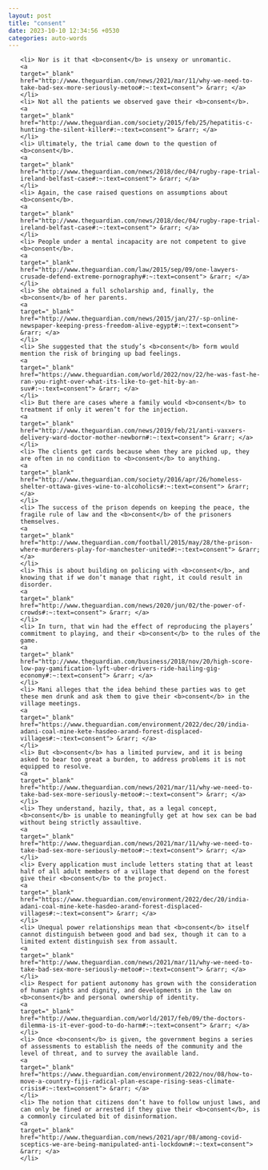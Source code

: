 ```yaml
---
layout: post
title: "consent"
date: 2023-10-10 12:34:56 +0530
categories: auto-words
---
```

<ol>

    <li> Nor is it that <b>consent</b> is unsexy or unromantic.
    <a 
    target="_blank" 
    href="http://www.theguardian.com/news/2021/mar/11/why-we-need-to-take-bad-sex-more-seriously-metoo#:~:text=consent"> &rarr; </a>
    </li>
    <li> Not all the patients we observed gave their <b>consent</b>.
    <a 
    target="_blank" 
    href="http://www.theguardian.com/society/2015/feb/25/hepatitis-c-hunting-the-silent-killer#:~:text=consent"> &rarr; </a>
    </li>
    <li> Ultimately, the trial came down to the question of <b>consent</b>.
    <a 
    target="_blank" 
    href="http://www.theguardian.com/news/2018/dec/04/rugby-rape-trial-ireland-belfast-case#:~:text=consent"> &rarr; </a>
    </li>
    <li> Again, the case raised questions on assumptions about <b>consent</b>.
    <a 
    target="_blank" 
    href="http://www.theguardian.com/news/2018/dec/04/rugby-rape-trial-ireland-belfast-case#:~:text=consent"> &rarr; </a>
    </li>
    <li> People under a mental incapacity are not competent to give <b>consent</b>.
    <a 
    target="_blank" 
    href="http://www.theguardian.com/law/2015/sep/09/one-lawyers-crusade-defend-extreme-pornography#:~:text=consent"> &rarr; </a>
    </li>
    <li> She obtained a full scholarship and, finally, the <b>consent</b> of her parents.
    <a 
    target="_blank" 
    href="http://www.theguardian.com/news/2015/jan/27/-sp-online-newspaper-keeping-press-freedom-alive-egypt#:~:text=consent"> &rarr; </a>
    </li>
    <li> She suggested that the study’s <b>consent</b> form would mention the risk of bringing up bad feelings.
    <a 
    target="_blank" 
    href="https://www.theguardian.com/world/2022/nov/22/he-was-fast-he-ran-you-right-over-what-its-like-to-get-hit-by-an-suv#:~:text=consent"> &rarr; </a>
    </li>
    <li> But there are cases where a family would <b>consent</b> to treatment if only it weren’t for the injection.
    <a 
    target="_blank" 
    href="http://www.theguardian.com/news/2019/feb/21/anti-vaxxers-delivery-ward-doctor-mother-newborn#:~:text=consent"> &rarr; </a>
    </li>
    <li> The clients get cards because when they are picked up, they are often in no condition to <b>consent</b> to anything.
    <a 
    target="_blank" 
    href="http://www.theguardian.com/society/2016/apr/26/homeless-shelter-ottawa-gives-wine-to-alcoholics#:~:text=consent"> &rarr; </a>
    </li>
    <li> The success of the prison depends on keeping the peace, the fragile rule of law and the <b>consent</b> of the prisoners themselves.
    <a 
    target="_blank" 
    href="http://www.theguardian.com/football/2015/may/28/the-prison-where-murderers-play-for-manchester-united#:~:text=consent"> &rarr; </a>
    </li>
    <li> This is about building on policing with <b>consent</b>, and knowing that if we don’t manage that right, it could result in disorder.
    <a 
    target="_blank" 
    href="http://www.theguardian.com/news/2020/jun/02/the-power-of-crowds#:~:text=consent"> &rarr; </a>
    </li>
    <li> In turn, that win had the effect of reproducing the players’ commitment to playing, and their <b>consent</b> to the rules of the game.
    <a 
    target="_blank" 
    href="http://www.theguardian.com/business/2018/nov/20/high-score-low-pay-gamification-lyft-uber-drivers-ride-hailing-gig-economy#:~:text=consent"> &rarr; </a>
    </li>
    <li> Mani alleges that the idea behind these parties was to get these men drunk and ask them to give their <b>consent</b> in the village meetings.
    <a 
    target="_blank" 
    href="https://www.theguardian.com/environment/2022/dec/20/india-adani-coal-mine-kete-hasdeo-arand-forest-displaced-villages#:~:text=consent"> &rarr; </a>
    </li>
    <li> But <b>consent</b> has a limited purview, and it is being asked to bear too great a burden, to address problems it is not equipped to resolve.
    <a 
    target="_blank" 
    href="http://www.theguardian.com/news/2021/mar/11/why-we-need-to-take-bad-sex-more-seriously-metoo#:~:text=consent"> &rarr; </a>
    </li>
    <li> They understand, hazily, that, as a legal concept, <b>consent</b> is unable to meaningfully get at how sex can be bad without being strictly assaultive.
    <a 
    target="_blank" 
    href="http://www.theguardian.com/news/2021/mar/11/why-we-need-to-take-bad-sex-more-seriously-metoo#:~:text=consent"> &rarr; </a>
    </li>
    <li> Every application must include letters stating that at least half of all adult members of a village that depend on the forest give their <b>consent</b> to the project.
    <a 
    target="_blank" 
    href="https://www.theguardian.com/environment/2022/dec/20/india-adani-coal-mine-kete-hasdeo-arand-forest-displaced-villages#:~:text=consent"> &rarr; </a>
    </li>
    <li> Unequal power relationships mean that <b>consent</b> itself cannot distinguish between good and bad sex, though it can to a limited extent distinguish sex from assault.
    <a 
    target="_blank" 
    href="http://www.theguardian.com/news/2021/mar/11/why-we-need-to-take-bad-sex-more-seriously-metoo#:~:text=consent"> &rarr; </a>
    </li>
    <li> Respect for patient autonomy has grown with the consideration of human rights and dignity, and developments in the law on <b>consent</b> and personal ownership of identity.
    <a 
    target="_blank" 
    href="http://www.theguardian.com/world/2017/feb/09/the-doctors-dilemma-is-it-ever-good-to-do-harm#:~:text=consent"> &rarr; </a>
    </li>
    <li> Once <b>consent</b> is given, the government begins a series of assessments to establish the needs of the community and the level of threat, and to survey the available land.
    <a 
    target="_blank" 
    href="https://www.theguardian.com/environment/2022/nov/08/how-to-move-a-country-fiji-radical-plan-escape-rising-seas-climate-crisis#:~:text=consent"> &rarr; </a>
    </li>
    <li> The notion that citizens don’t have to follow unjust laws, and can only be fined or arrested if they give their <b>consent</b>, is a commonly circulated bit of disinformation.
    <a 
    target="_blank" 
    href="http://www.theguardian.com/news/2021/apr/08/among-covid-sceptics-we-are-being-manipulated-anti-lockdown#:~:text=consent"> &rarr; </a>
    </li>